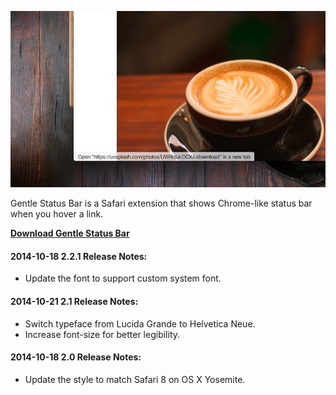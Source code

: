 [ ![Gentle Status Bar 2.0 Preview][003608] ](preview.jpg "Gentle Status Bar 2.0 Preview")

[003608]: preview.jpg "Gentle Status Bar 2.0 Preview"

Gentle Status Bar is a Safari extension that shows Chrome-like status bar when you hover a link.

[**Download Gentle Status Bar**](https://raw.githubusercontent.com/rosston/Gentle-Status-Bar/master/gentlestatus.safariextz "Download Gentle Status Bar 2.0")

#### 2014-10-18 2.2.1 Release Notes:

- Update the font to support custom system font.

#### 2014-10-21 2.1 Release Notes:

- Switch typeface from Lucida Grande to Helvetica Neue.
- Increase font-size for better legibility.

#### 2014-10-18 2.0 Release Notes:

- Update the style to match Safari 8 on OS X Yosemite.